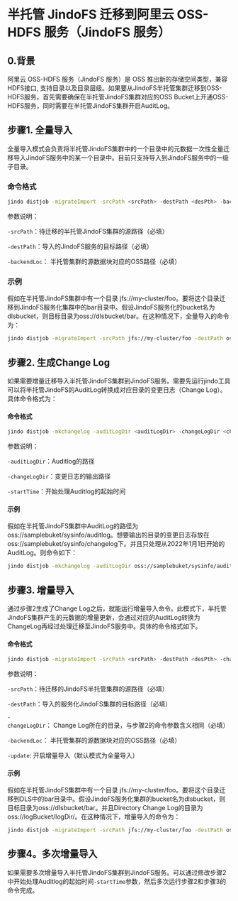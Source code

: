 # 半托管 JindoFS 迁移到阿里云 OSS-HDFS 服务（JindoFS 服务）
## 0.背景
阿里云 OSS-HDFS 服务（JindoFS 服务）是 OSS 推出新的存储空间类型，兼容HDFS接口, 支持目录以及目录层级。如果要从JindoFS半托管集群迁移到OSS-HDFS服务。首先需要确保在半托管JindoFS集群对应的OSS Bucket上开通OSS-HDFS服务，同时需要在半托管JindoFS集群开启AuditLog。

## 步骤1. 全量导入
全量导入模式会负责将半托管JindoFS集群中的一个目录中的元数据一次性全量迁移导入JindoFS服务中的某一个目录中。目前只支持导入到JindoFS服务中的一级子目录。
### 命令格式
```bash
jindo distjob -migrateImport -srcPath <srcPath> -destPath <desPth> -backendLoc <backendLoc>
```
参数说明：

`-srcPath`：待迁移的半托管JindoFS集群的源路径（必填）

`-destPath`：导入的JindoFS服务的目标路径（必填）

`-backendLoc`： 半托管集群的源数据块对应的OSS路径（必填）

### 示例
假如在半托管JindoFS集群中有一个目录 jfs://my-cluster/foo。要将这个目录迁移到JindoFS服务化集群中的bar目录中。假设JindoFS服务化的bucket名为dlsbucket，则目标目录为oss://dlsbucket/bar。在这种情况下，全量导入的命令为：

```bash
jindo distjob -migrateImport -srcPath jfs://my-cluster/foo -destPath oss://dlsbucket/bar/
```

## 步骤2. 生成Change Log
如果需要增量迁移导入半托管JindoFS集群到JindoFS服务。需要先运行jindo工具可以将半托管JindoFS的AuditLog转换成对应目录的变更日志（Change Log）。具体命令格式为：

#### 命令格式
```bash
jindo distjob -mkchangelog -auditLogDir <auditLogDir> -changeLogDir <changeLogDir> -startTime <startTime>
```

参数说明：

`-auditLogDir`：Auditlog的路径

`-changeLogDir`：变更日志的输出路径

`-startTime`：开始处理Auditlog的起始时间

#### 示例
假如在半托管JindoFS集群中AuditLog的路径为oss://samplebuket/sysinfo/auditlog。想要输出的目录的变更日志存放在oss://samplebuket/sysinfo/changelog下。并且只处理从2022年1月1日开始的AuditLog。则命令如下：

```bash
jindo distjob -mkchangelog -auditLogDir oss://samplebuket/sysinfo/auditlog -changeLogDir oss://samplebuket/sysinfo/changelog -startTime 2022-01-01-12:00:00
```

## 步骤3. 增量导入
通过步骤2生成了Change Log之后，就能运行增量导入命令。此模式下，半托管JindoFS集群产生的元数据的增量更新，会通过对应的AuditLog转换为ChangeLog再经过处理迁移至JindoFS服务中。具体的命令格式如下。
#### 命令格式
```bash
jindo distjob -migrateImport -srcPath <srcPath> -destPath <desPth> -changeLogDir <auditLogDir> -backendLoc <backendLoc> -update
```

参数说明：

`-srcPath`：待迁移的JindoFS半托管集群的源路径（必填）

`-destPath`：导入的服务化JindoFS集群的目标路径（必填）

`-changeLogDir`： Change Log所在的目录，与步骤2的命令参数含义相同（必填）

`-backendLoc`： 半托管集群的源数据块对应的OSS路径（必填）

`-update`: 开启增量导入（默认模式为全量导入）

#### 示例
假如在半托管JindoFS集群中有一个目录 jfs://my-cluster/foo。要将这个目录迁移到DLS中的bar目录中。假设JindoFS服务化集群的bucket名为dlsbucket，则目标目录为oss://dlsbucket/bar。并且Directory Change Log的目录为oss://logBucket/logDir/。在这种情况下，增量导入的命令为：

```bash
jindo distjob -migrateImport -srcPath jfs://my-cluster/foo -destPath oss://dlsbucket/bar/ -changeLogDir oss://logBucket/logDir/ -update
```
## 步骤4。多次增量导入
如果需要多次增量导入半托管JindoFS集群到JindoFS服务。可以通过修改步骤2中开始处理Auditlog的起始时间`-startTime`参数，然后多次运行步骤2和步骤3的命令完成。
